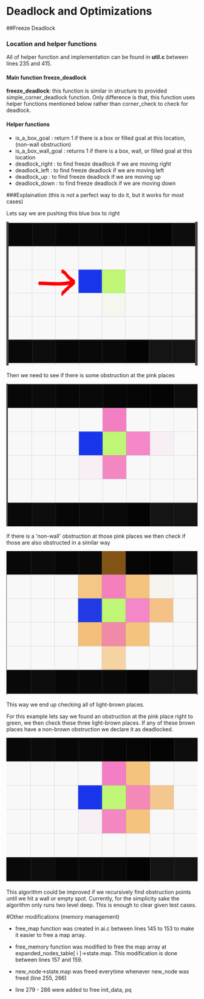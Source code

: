 # Deadlock and Optimizations

##Freeze Deadlock

### Location and helper functions

All of helper function and implementation can be found in **util.c** between 
lines 235 and 415. 

#### Main function **freeze_deadlock**
****freeze_deadlock****: this function is similar in structure to provided simple_corner_deadlock
function. Only difference is that, this function uses helper functions 
mentioned below rather than corner_check to check for deadlock.
#### Helper functions
* is_a_box_goal : return 1 if there is a box or filled goal at this location,
  (non-wall obstruction)
* is_a_box_wall_goal : returns 1 if there is a box, wall, or filled goal at 
  this location
* deadlock_right : to find freeze deadlock if we are moving right
* deadlock_left  : to find freeze deadlock if we are moving left
* deadlock_up    : to find freeze deadlock if we are moving up
* deadlock_down  : to find freeze deadlock if we are moving down

###Explaination 
(this is not a perfect way to do it, but it works for most cases)

Lets say we are pushing this blue box to right 

![freeze_deadlock_1.png](freeze_deadlock_1.png)

Then we need to see if there is some obstruction at the pink places

![freeze_deadlock_2.png](freeze_deadlock_2.png)

If there is a 'non-wall' obstruction at those pink places we then check if 
those are also obstructed in a similar way

![freeze_deadlock_3.png](freeze_deadlock_3.png)

This way we end up checking all of light-brown places. 

For this example lets say we found an obstruction at the pink place right to 
green, we then check these three light-brown places. If any of these brown 
places have a non-brown obstruction we declare it as deadlocked.

![freeze_deadlock_4.png](freeze_deadlock_4.png)

This algorithm could be improved if we recursively find obstruction points 
until we hit a wall or empty spot. Currently, for the simplicity sake the 
algorithm only runs two level deep. This is enough to clear given test cases. 

#Other modifications (memory management)
* free_map function was created in ai.c between lines 145 to 153 to make it 
easier to free a map array. 

* free_memory function was modified to free the map array at 
expanded_nodes_table[ i ]->state.map. This modification is done between 
  lines 157 and 159. 
* new_node->state.map was freed everytime whenever new_node was freed (line 
  255, 266)
* line 279 - 286 were added to free init_data, pq